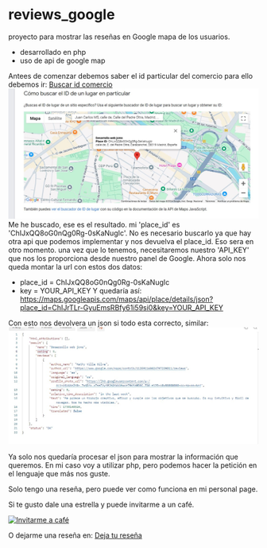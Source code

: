 # reviews_google 
proyecto para mostrar las reseñas en Google mapa de los usuarios.
- desarrollado en php
- uso de api de google map

Antees de comenzar debemos saber el id particular del comercio para ello debemos ir:
[Buscar id comercio](https://developers.google.com/maps/documentation/places/web-service/place-id?hl=es-419#places-api)
![Pantalla de busqueda](<img/buscar_id.JPG>)
Me he buscado, ese es el resultado.
mi 'place_id' es 'ChIJxQQ8oG0nQg0Rg-0sKaNugIc'.
No es necesario buscarlo ya que hay otra api que podemos implementar y nos devuelva el place_id. Eso sera en otro momento.
una vez que lo tenemos, necesitaremos nuestro 'API_KEY' que nos los proporciona desde nuestro panel de Google.
Ahora solo nos queda montar la url con estos dos datos:
- place_id = ChIJxQQ8oG0nQg0Rg-0sKaNugIc
- key = YOUR_API_KEY
Y quedaría así:
 https://maps.googleapis.com/maps/api/place/details/json?place_id=ChIJrTLr-GyuEmsRBfy61i59si0&key=YOUR_API_KEY

 Con esto nos devolvera un json si todo esta correcto, similar:
 ![Respuesta json](img/json.JPG)

 Ya solo nos quedaría procesar el json para mostrar la información que  queremos.
 En mi caso voy a utilizar php, pero podemos hacer la petición en el lenguaje que más nos guste.

 Solo tengo una reseña, pero puede ver como funciona en mi personal page.

 Si te gusto dale una estrella y puede invitarme a un café.

<a href="https://www.buymeacoffee.com/juancmaciau" target="_blank"><img src="https://cdn.buymeacoffee.com/buttons/v2/default-blue.png" alt="Invitarme a café" style="height: 60px !important;width: 217px !important;" ></a>

O dejarme una reseña en:
[Deja tu reseña](https://g.page/r/CYPtLCmjboCHEAE/review)

